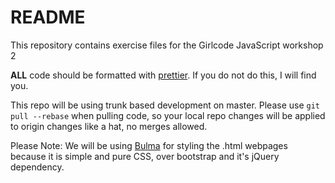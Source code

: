 # README

This repository contains exercise files for the Girlcode JavaScript workshop 2

**ALL** code should be formatted with [prettier](https://github.com/prettier/prettier-vscode). If you do not do this, I will find you.

This repo will be using trunk based development on master. Please use `git pull --rebase` when pulling code, so your local repo changes will be applied to origin changes like a hat, no merges allowed.

Please Note: We will be using [Bulma](https://bulma.io/) for styling the .html webpages because it is simple and pure CSS, over bootstrap and it's jQuery dependency.